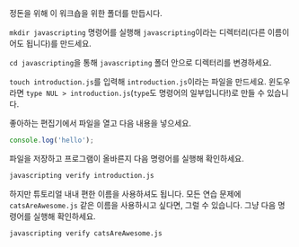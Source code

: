 정돈을 위해 이 워크숍을 위한 폴더를 만듭시다.

`mkdir javascripting` 명령어를 실행해 `javascripting`이라는 디렉터리(다른 이름이어도 됩니다)를 만드세요.

`cd javascripting`을 통해 `javascripting` 폴더 안으로 디렉터리를 변경하세요.

`touch introduction.js`를 입력해 `introduction.js`이라는 파일을 만드세요.
윈도우라면 `type NUL > introduction.js`(`type`도 명령어의 일부입니다!)로 만들 수 있습니다.

좋아하는 편집기에서 파일을 열고 다음 내용을 넣으세요.

```js
console.log('hello');
```

파일을 저장하고 프로그램이 올바른지 다음 명령어를 실행해 확인하세요.

```bash
javascripting verify introduction.js
```

하지만 튜토리얼 내내 편한 이름을 사용하셔도 됩니다. 모든 연습 문제에 `catsAreAwesome.js` 같은 이름을 사용하시고 싶다면, 그럴 수 있습니다. 그냥 다음 명령어를 실행해 확인하세요.

```bash
javascripting verify catsAreAwesome.js
```


